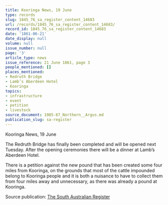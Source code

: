 ```yaml
---
title: Kooringa News, 19 June
type: records
slug: 1845_76_sa_register_content_14683
url: /records/1845_76_sa_register_content_14683/
record_id: 1845_76_sa_register_content_14683
date: '1861-06-21'
date_display: null
volume: null
issue_number: null
page: '3'
article_type: news
issue_reference: 21 June 1861, page 3
people_mentioned: []
places_mentioned:
- Redruth Bridge
- Lamb’s Aberdeen Hotel
- Kooringa
topics:
- infrastructure
- event
- petition
- livestock
source_document: 1985-87_Northern__Argus.md
publication_slug: sa-register
---
```


Kooringa News, 19 June

The Redruth Bridge has finally been completed and will be opened next Tuesday.  After the opening ceremonies there will be a dinner at Lamb’s Aberdeen Hotel.

There is a petition against the new pound that has been created some four miles from Kooringa, on the grounds that most of the cattle impounded belong to Kooringa people and it is both a nuisance to have to collect them from four miles away and unnecessary, as there was already a pound at Kooringa.

Source publication: [The South Australian Register](/publications/sa-register/)
